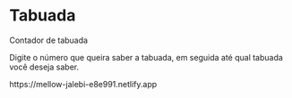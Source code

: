 <h1>Tabuada</h1>
<p>Contador de tabuada</p>
<p>Digite o número que queira saber a tabuada, em seguida até qual tabuada você deseja saber.</p>
https://mellow-jalebi-e8e991.netlify.app
